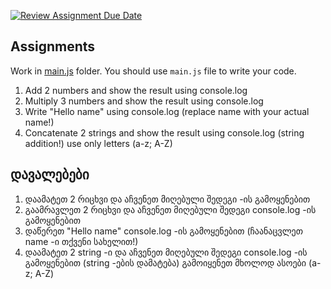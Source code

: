[![Review Assignment Due Date](https://classroom.github.com/assets/deadline-readme-button-22041afd0340ce965d47ae6ef1cefeee28c7c493a6346c4f15d667ab976d596c.svg)](https://classroom.github.com/a/3vyGO5BO)
## Assignments

Work in [main.js](./src/main.js) folder. You should use `main.js` file to write your code.

1. Add 2 numbers and show the result using console.log
2. Multiply 3 numbers and show the result using console.log
3. Write "Hello name" using console.log (replace name with your actual name!)
4. Concatenate 2 strings and show the result using console.log (string addition!) use only letters (a-z; A-Z)

## დავალებები

1. დაამატეთ 2 რიცხვი და აჩვენეთ მიღებული შედეგი  -ის გამოყენებით
2. გაამრავლეთ 2 რიცხვი და აჩვენეთ მიღებული შედეგი console.log -ის გამოყენებით
3. დაწერეთ "Hello name" console.log -ის გამოყენებით (ჩაანაცვლეთ name -ი თქვენი სახელით!)
4. დაამატეთ 2 string -ი და აჩვენეთ მიღებული შედეგი console.log -ის გამოყენებით (string -ების დამატება) გამოიყენეთ მხოლოდ ასოები (a-z; A-Z)
